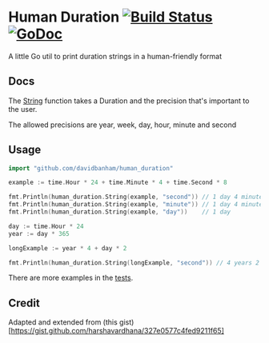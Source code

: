 # Human Duration [![Build Status](https://travis-ci.org/davidbanham/human_duration.svg?branch=master)](https://travis-ci.org/davidbanham/human_duration) [![GoDoc](https://godoc.org/github.com/davidbanham/human_duration?status.svg)](https://godoc.org/github.com/davidbanham/human_duration)
A little Go util to print duration strings in a human-friendly format

## Docs

The [String](https://godoc.org/github.com/davidbanham/human_duration#String) function takes a Duration and the precision that's important to the user.

The allowed precisions are year, week, day, hour, minute and second

## Usage

```go
import "github.com/davidbanham/human_duration"

example := time.Hour * 24 + time.Minute * 4 + time.Second * 8

fmt.Println(human_duration.String(example, "second")) // 1 day 4 minutes 8 seconds
fmt.Println(human_duration.String(example, "minute")) // 1 day 4 minutes
fmt.Println(human_duration.String(example, "day"))    // 1 day

day := time.Hour * 24
year := day * 365

longExample := year * 4 + day * 2

fmt.Println(human_duration.String(longExample, "second")) // 4 years 2 days
```

There are more examples in the [tests](https://github.com/davidbanham/human_duration/blob/master/main_test.go).

## Credit

Adapted and extended from (this gist)[https://gist.github.com/harshavardhana/327e0577c4fed9211f65]
